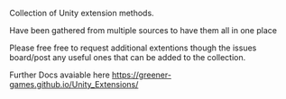 Collection of Unity extension methods.

Have been gathered from multiple sources to have them all in one place

Please free free to request additional extentions though the issues board/post any useful ones that can be added to the collection.

Further Docs avaiable here https://greener-games.github.io/Unity_Extensions/
